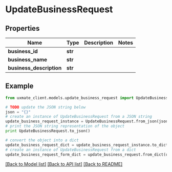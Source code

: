 # UpdateBusinessRequest


## Properties
Name | Type | Description | Notes
------------ | ------------- | ------------- | -------------
**business_id** | **str** |  | 
**business_name** | **str** |  | 
**business_description** | **str** |  | 

## Example

```python
from uxmate_client.models.update_business_request import UpdateBusinessRequest

# TODO update the JSON string below
json = "{}"
# create an instance of UpdateBusinessRequest from a JSON string
update_business_request_instance = UpdateBusinessRequest.from_json(json)
# print the JSON string representation of the object
print UpdateBusinessRequest.to_json()

# convert the object into a dict
update_business_request_dict = update_business_request_instance.to_dict()
# create an instance of UpdateBusinessRequest from a dict
update_business_request_form_dict = update_business_request.from_dict(update_business_request_dict)
```
[[Back to Model list]](../README.md#documentation-for-models) [[Back to API list]](../README.md#documentation-for-api-endpoints) [[Back to README]](../README.md)



